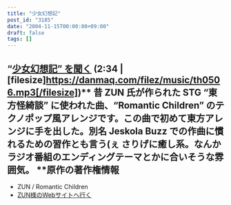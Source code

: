 ```yaml
---
title: "少女幻想記"
post_id: "3185"
date: "2004-11-15T00:00:00+09:00"
draft: false
tags: []
---
```



## “[少女幻想記” を聞く](/filez/music/th0506.mp3) (2:34 | [filesize]https://danmaq.com/filez/music/th0506.mp3[/filesize])** 昔 ZUN 氏が作られた STG “東方怪綺談” に使われた曲、“Romantic Children” のテクノポップ風アレンジです。この曲で初めて東方アレンジに手を出した。別名 Jeskola Buzz での作曲に慣れるための習作とも言う(ぇ さりげに癒し系。なんかラジオ番組のエンディングテーマとかに合いそうな雰囲気。  **原作の著作権情報

  * ZUN / Romantic Children
  * [ZUN様のWebサイトへ行く](http://www16.big.or.jp/%7Ezun/)
